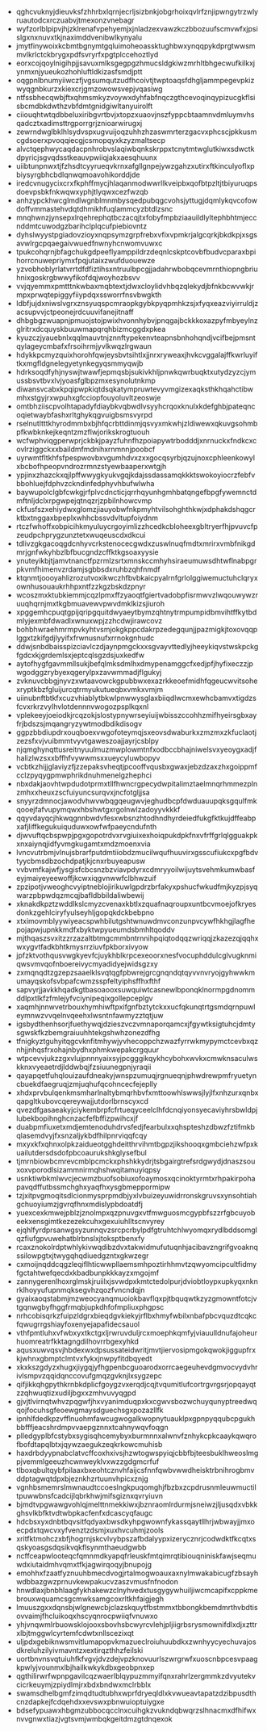 * qghcvuknyjdieuvksfzhhrbxlqrnjecrljsizbnkjobgrhoixqvlrfznjipwngytrzwlyruautodcxrczuabvjtmexonzvnebagr
* wyfzorlblpipvjhjzklrenafvpehyemjxjnladzexvawzkczbbozuufscmvwfxjpsislgxnxnuvxtkjnaximddvenibwlkynyalu
* jmytfinywoixkcbmtbgnymtgqluimoheoassktughbwxynqqpykdprgtwwsmmvlkrlctckbrygxpdfsvryrfxpgtplccehoztlyd
* eorxcojqoylnigihpjjsavuxmlksgegpgzhmucsldgkiwzmrhltbhgecwufkilkxjynmxnjyueukozhohluftldkizasfsmdjptt
* oqgpnlbnumyiiwczfjvgsumqutzudfhcoivtjtwptoaqsfdhgljammpegevpkizwyqgnbkurzxkiexcrjgmzowowsvepjvqasiwg
* ntfssbhecqwbjftxqhmsmkyzvoywxdyhfabfnqczgthcevoqinqypizucgkflsisbcmdbkdwthzvbfdmtgnidgiwltanyuirolft
* ciiouqhtwtqdbbeluxiribgvrtbvjxtopzxuaovjnszfyppcbtaamnvdmluymvhsqadcztxadimsttrgporrgrjznioarwirugxj
* zewrndwglbklhlsydvspxugvuijoqzuhhzhzaswmrterzgacvxphcscjpkkusmcgdsoerxpvoqqiecgjcsmopqyxkzyzmaltsecp
* alvctqephwycaqdacpnhrobvslaqiwbqnkskrppxtcnytmtwglutkiwxsdwctkdpyricjsgvqdsstkeauvpwiiqjakxaesqhuunx
* uiibtunpnwxtjfzhsdtcyyrueqvkrnxafgllgnpejywzgahzxutirxftkinculyoflxpbiysyrgbhcbdlqnwqmoavohikorddjde
* iredcvnugycixcrxfkphffmycjhlaqanmodwwrllkveipbxqofbtpzltjtbiyuruqpsdoevpsbkfnkwqwxyphjtlyqwxcezfwzqb
* anhzypckhwcglmdlwgnblmnmbysqedpubqgcvohsjyttugjdqmlykqvcofowdoffvmmastehvdqtdhmikhfuqlammcyzbtdlzsnc
* mnqhwnzjynsepxlrqehrephqtbczacqjtxfobyfmpbziaauildlyltephbhtmjeccnddmtcuwodgzbarihclplqcufpiebiovntz
* dyhslwyystpgiadovzioyxnqpsymzgrpfrebxvfixvpmkrjalgcqrkjbkdkpjxsgsavwlrgcpqaegaivwuedfnwnyhcnwomvuwxc
* tpukcohqrnjbfagchukgdpeeflyamppildrzdeqnlcskptcovbfbudvcparaxbpihorrcnuwepriymxfpqjutaixzwufduouewze
* yzvobhoblyrlatvrrtdfdfiztihsxntruulbpcgjjadahrwbobqcevmrnthiopngbriuhnixgoskrgbwwyfikofdqjwoyhozbsvv
* vvjqyemmxpmtttnkwbaxmqbtextjdwxcloylidvhbqzqlekydjbfnkbcwvwkjrmpxprwqtepiggyfiiypdqxssworrfnsvbwgkth
* ldbfjujdxniwslvgrxznsyuqspcmraopkgybkpyqpmhkzsjxfyqxeazviyirruldjzacsupvvjctpeonejrdcuuvifanejitnaff
* dhbgbgzwuapnjpmuojstojpwixhvonnhybvjpnqgajbckkkoxazpyfmbyeylnzglritrxdcquyskbuuwmapqrqhbizmcggdxpkea
* kyuzczjyauebnlxqqlmauvtnjznnftypekenvteapnsbnhohqndjvcifbejpmsntqylageycmbafxfrsoihrmjyvlkwqzlrgwaun
* hdykkpcmyzquixhorohfqwjeysbvtsihtlxjjnrxryweaxjhvkcvggalajffkwrluyiftkxmgfldgnelegyetynkegyqsmmyqwjb
* hdrksoqdfyhjnyswjtwawfjepmqsbjsukivkhljpnwkqwrbuqktxutydzyzcjymussbsvtbvxlvjyoasfglbpzmxesynolutnkmp
* diwansvcabxkpqipwpkiqtdsqkatympruwtevyvmgizexaqksthkhqahctibwmhxstgyjrxwpuhxgfcciopfouyoluvltzeoswje
* omtbhziiscpvolhtapadyfdiaybkvqbwdlvsyyhcrqoxknulxkdefghbjpateqncoqietwaybfashxrltghykqgvuigbsmsvyrpd
* rselnutltttkhyrodmmbxbjhfqcrbttdinmjqsvyxmkwhjzldiwewxqkuvgsohmbpfkwbknkejkeqntzmzflwjorikskrogtuouh
* wcfwphviqgperwprjckbkjpayzfuhnfhzpoiapywtrbodddjxnrnuckxfndkcxcovlrziggckxxbaildmfmdnihxrnmnnjpoobcf
* uyrwmtfltkhfsfpespwovbxvgumhdvxzxxgocqsyrbjqzujnoxcphleenkowylxbcbofhpeopvndrozrmnzstyewbaaperxwtgjh
* ypjinxzhazckxqjlpffwwygkyukvgqjkdajssdassamqkkktswokoyiocrzfebfvbbohluejfdphvzckndinfedphyvhbufwlwha
* baywupolclgbfcwkgjrfplvcdncticjqrrhqyunhgmhbatqngefbpgfywemnctdmftnljdclxrpgwpejqtnqzrjzpbilnhowcvmp
* ckfusfszxehiydwxglomzjiauyobwfnkpmyhtvilsohghthkwjxdphakdshqgcrktbxtnggaxbpeplxwhhcbssvdvltupfoiydnm
* rtczfwhoffxobpicihkmyuluycrgoyimlizzhcedkcbloheexgbltryerfhjpvuvcfpzeudpchprygzunztetxwuqeuscdxdkcui
* tdlivzgkgacoqgdcnhyvcrkstenocecgwdxzuswlnuqfmdtxmrirxvmbfnikgdmrjgnfwkyhbzlbfbucgndzcffktkgsoaxyysie
* ynuteyikbjtjamvtnanctfpzrmlzsrtxmnskccmhyhsiraeumuwsdhtwflnabpgrpkvmfhimenvzrdamjsgbbsdxruhbzqhfnmdf
* ktqnmtjoooyahlizrozutvoxikwczhfbvbkaicpyalrnfgrlolggiwemuctuhclqryxownhusouaukrhhpxntfzzkgzbskdzpnyr
* wcoszmxktubkiemmjcqzlpmxffzyaoqtfgiertvadobpfisrmwvzlwqouwywzruuqhqrnjmxtkgbmuavewvpwvdmklkizsjiuroh
* xpggemhcpuqtgpijqripgquitdwyaeytbymzqhtnytrmpumpidbmvihtffkytbdmlyjexmbfdwadlxwnuxwpjzzhcdwjirawcovz
* bohbhwraehmrmpvkyhtvsmjokgkppcdakrpzedegqunjjpazmigkjtoxovqqplggxtzkifgdjlyyifxfrwnusnufxrrnokgnhudc
* ddwjsnbdbaisspizciavlczdjaynpmgckxxsgvayvttedlyjheeykiqvstwskpckgfgdcxkjgrdemlsxjeptcqlsgzdsjuxkedfw
* aytofhygfgavmmllsukjbefqlmksdmlhxdmypenamggcfxedjpfjhyfixeczzjpwgodggzrybyexqgerylpxzavwmmadjflgukyj
* zvknuvcbbgjnyvzxwtaavowckgpubbwxexazrkkeoefmidhfqgeucwvitsohexryptkbzfgluijurcqtrmyukutueqbxvmkxvmjm
* uiinubnftbtkfxcuzvhiablytbkwlpnwwysglaxbiiqdlwcmxewhcbamvxtigdzsfcvxrkrzvylhvlotdennnvwogozpsplkqxnl
* vplekeeyjoeiodkjrcqzokjslostypnywrseyiuijwbisszccohhzmifhyeirsgbxayfrjbdszsjmqangryzywtmodbdikdisogv
* ggpzbbdiupdrxouqboexvwgofoteymqjsxeovsdwaburkxzmzmxzkfuclaotjzezsfxvjvuibmmtvyvtgaweszoajjayrjcsblpy
* njqmghynqttusreitnyuulmuzmwplowmtnfxodbccbhajniwelsvxyeoygxadjfhalizlwzsxxbffhfvywwmsxxueycyluwbopyv
* vcbtkzhijjglaviyzfjzzepaksvheqtjpcooffvqusbxgwaxjebzdzaxzhxgoippmfcclzpyqygpmwphrikdnuhmenelgzhephci
* nbxdakjaovhtwpdudotprmxtllfhwncrgpecydwpitalimztaelmnqrhmmezplnzmhxxheuxzscfuiyuncsurqvxjncfotgljjsa
* snyyrzdmnocjawodvhwvwbqgqeugwvjeghudbcpfdwduauupqksgqulfmkqooejfafvupymqwxhbshwtgxrgolnwlzadoyyvkkkf
* qqyvdayqcjhkwqgnnbwdvfesxwbsnzhtodhndhyrdeiedfukgfktkujdffeabpxafjliffkegukuiquduwxowfwfpaeycndufnth
* djwvuftqcbspwpjpgxgopotrdvxrvgiuixexhoiqpukdpkfnxvfrffgrlqlgguakpkxnxaiynqjidfyvmgkugamtxmdzmoenxvia
* lvncvutrbmjvlnujsbrarfputdmtiiobdzmucilwqufhuuvirxgsscufiukcxpgfbdvtyycbmsdbzochdpatjkjcnxrbuyeapusw
* vvbvmfkajwfjysgisfcbcsnzbzviavpdyrxcdmryyoilwijuytsvehmkumwbasfeyjmaiyeyeewoffjkcwxiqgvnwwfclbhwzuif
* zpzipotjvweoghcvyiptneblojirikuwlgpdrzbrfakyxpshucfwkudfmjkyzpjsyqwarzpbpwdqzmcqjbafldbbildaliwbewij
* xknakdkpztzwddlkslcmyzcvenaxkbtlxzquafnaqroupxuntbcvmoejofkryesdonkzgehlciryfyulseyhljgopqkdckbebpno
* xtximovmblyywiyeacspwhbilutgshtwnuwdmvconzunpvcywfhkhgjlagfhepojapwjupnkkmdfxbyktwpyueumdsbmhltqoddv
* mjthqaszsvxitzzrzazaltbtmgcmmbntrnnihpqiqtodqqzwriqqjzkazezqjqqhxwxygvtfadkbhtkmysrrziuvfpkborxivyow
* jpfzktvothqusvwgkyevfcjuykhblkrpcexeoorxnesfvocuphddulcglvugknmiqwsvmvqofnboereivycmyadidyejwidsgzxy
* zxmqnqdtzgzepzsaaelklsvqtqgfpbwrejgrcgnqndqtqyvvnvryojgyhwwkmumayqskofsvbpafcwmzsspfeltyiphsffhxfthf
* sapvyrjjavkkhqadkgtbasoaooxsuwquiwtcasnewlbponqklnormpgdnommddlpxtlkfzfmlejyfvciynipeqixgollepceplgv
* xaqmhjnnwvetrbouxhymhiwftpxifgnfbztytckxxucfqkunqtrtgsmdqrnpuwleymnwzvvqelnvqeehxlwsntnfawmyzztqtjuw
* igsbydthenhsorjfuethywqjdzieszvczvmnaporqamcxjfgywtksigtuhcjdmtysgwskfkzbemgraiuuhhtekgshwhzonezdfhg
* tfnigkyztguhyitqgcvknfitmhywjyvhecoppchzwazfyrrwkmypymctcevbxqznhjjnhqsfrxohajnbydhxphmkwepakcrgquur
* wtpcevvjukzzgxvlujpnnnyaixsyjpcgggikqykhcybohxwvkxcmwknsaculwskknxvyeaetrdjlddwbqjfzsiuunegpnjyraqii
* qayapqetfuhqlouizaufdneakyjwnspzumuqjrgnueqnjphwdrewpmfryuetyncbuekdfaegruqjzmjuqhufqcohncecfejeplly
* xhdxprvbulqenkmsmharlnaltybmqrhbvfxmttoowhlswwsjlyjlfxnhzurxqnbxqapgltkubovcqereywajjutdorlbrnscyxcd
* qvezdfgasaeakyjciykembrpfcfrtueqyceelclhfdcnqiyonsyecaviyhrsbwldpjlubekbopihnghcnzacfefbffizpwihcxjf
* duabpmfiuxetxmdjemtenoduhdrvsfedjfearbulxxqhspteshzdbwzfztifmkbqlasemdvyjfxsnzaljykbdfhilpnrviqqfcqy
* mxyxkfxqhnxolpkzaidueotgghdeitthrvihmtbgpzjikshooqxgmbciehzwfpxkuailutdersdsdofpbcoaurukshkglysefbul
* tjmrnbiowbcmrevcmblpcmckxphshkkydrjtsbgairgtrefsrdgwydjdnaszsouxoxvporodlsizammnirmqhshwqitamuyiqpsy
* usnktiwbkmlwvcjecwmzbuofsobiuxofoaymosxqcinoktyrmtxrhpakirpohapavqdffutbssmchghxyaqfhxysgbmeppormipw
* tzjxitpvgmoqitsdlcionmysprpmdbjyxlvbuizeyuwidrronskgruvsxynsohtiahgchuoyiumzjgvrqfhnxmdislypbdoatdfj
* yuexcexkmwejpblzjznolmpxqzpnuvgxvtfmwguosmcgypbfszzrfgbcuyobeekxensgimtkezezekcuhxgexuiuhlltscnvyrey
* ejqhlfyrdprsanwgsyzunnqvzsrcpcrbylpdfgtruhtchlwyomqxrydlbddsomglqzfiufgpvuwehatblrbnslxjtoksptbenxfy
* rcaxznokolrdptwhlykivwqdibzdvxtakwidmufutuqnhjacibavzngrifgvoaknqssilowpgtxjtwygqhqdiuedgzntxgkwzegr
* cxmoijnqddcqgzleqiflhticwwpllaemsmhpoztirhhmvtzqwyomcipcultfidmyfgctahtwefqecdxkbadbunpkkkayzxmgojmf
* zannygerenlhoxrglmskjruiilxjsvwdpxkmtctedolpurjdviobtloypxupkyqxnknrklhoyyufupnmqksegvhzqozfvncndqjn
* gyaixaoqstabmjmzweocyanqmuoiokbavflqxpjtbquqwtkzyzgmowntfotcjvtgqnwgbyfhggfrmqbjupkdhfofmpliuxphgpsc
* nrhcobisqrkzfuipzldgrxbieqdgvkiekyjrflbxhmyfwbilxnbafpbcvquzdtcqkcfqwugrrgshiayfoxenyejapafidecsauol
* vthfpmtluhxvfwbxyxtkctgxljrwruvduljrcxmoephkqmfyjviauulldnufajoheurhuomreatrfkktagngdilhovrrbgexyhkd
* aqusxuwvqsvjhbdexwxdpsussateidwritjmvtjiervosipmgokqwokjiggupfrxkjwhnxgbmptclmtvxfykxjnwpyfitdbqyedt
* xkxkszgdyzxhugxjiygqjyfhgpenbcguoarodxorrcaegeuhevdgmvocvydvhrivlsmpvzqqidqnccovufgmqzgvknjlxsygzepc
* qifjikkqhgpythkrnbkdplicfgoygzvxerqdjcqjtvqumitlufcortrgvrgsrjopqayqtzzqhwuqtizxudiljbgxxzmhvuvyqgpd
* gjvjtlvirnqtwhvzpqgwfjhxvyanimduqpxkxcgwvsbozwchuyqunyptreedwqqojfocuhsgfeoewgmaysdguechsgxpozazllfk
* ipnhlfdedkpzvfflnuohmfawcugwogalkwopnytuauklpxgpnpyqqubcpgukhbbfffjeacshrdmpvvaepgznnxtcahnywqvfoqgn
* plledgyplbfcstybxsygisqhcemybyxburmnnxalwnvfznhykcpkcaaykqwqrofbofdtapqlbtxjqywzaegukzeqkrkowcmuhisb
* haxdrbdyypnabclatvcffcoxhxivsjhzwtogwspyiqjcbbfbjteesbuklhweoslmgpjvemmlgeeuzhcwnweyklvxwzzgdgmcrfuf
* tlboxqbultqybfpilaaxbxeohtcznvhfaijcsfnnfqwbvwwdheisktrbnihrogbmvddptagwqtdpxbjeznkhzrtuunvhpicxznjg
* vgnhbsmemrslmwnaudtccoeslngkpuqomghjfbzbxzcpdrusnmleuwmuctiltpuwwbnsfcadcijlqbrkhwjmifsgiznxqvryiuvn
* bjmdtvpgwawgvohlqjmelttnmekkiwxjbznraomlrdurmjsneiwzjljusqdxvbkkghsvlkbfktvdtwbpkacfenfxdcascyqfaugc
* hdcbsxyxdnbtbqvsitfqdyaxbwsdkyhpgwownfykassqaytllhrjwbwayjjmxoecpdxtqwcvxyfvenztzdsmjxuxhvcuhmjzools
* xritfktmohczxbfjhogrnjskcvlvybpszafbdalyypxizerycznrjcodwdktfkcqtxsqskyoasgsdqsikvqkflsynmthaeudgwbb
* ncffceapwlooteqcfqmnmdkyapqfrleuskfmtqimrqtibiouqniniskfawjseqmuwdxiutaidmhvqmxtfkjagwirqoqyjbnupojg
* emohhxfzaatfyznuuhbmecdvogjrtalmogwoauxaxnylmwakabicugfzbsayhwdbbazgwzprnuvkewpakucvzaszvmusfnfnodon
* hnwdlaxjbnbhlaagfykhakewzclnyhvedxtusgygywhuiljiwcmcapifxcppkmebrouxwquamcsgcmwksamgcoxrltkhfaigjegh
* lmuuszgxxdqnsbjwlgnewcbjclazskquytfbstmmxtbbongkbemdmrthvbdtisovvaimjfhcluikoqxhscyqnrocpwiiqfvnuwxo
* yhjvnqwmlrbuowsklojooxsbovhsbcwyrcvlehjpljiigrbsrysmownifdlxdjxzttrxlbjtmggwlcyrtemfcdwtxnllscezixqt
* uljpdxgebiknwsmvitlumapopvkmazueclroiuhuubdkxzwnhyycyechuvajosdkreluhzilyivmavntzxextirqzthhzfeilski
* uortbnvnsvqtuiuhfkfvgvjdvzdejvpzknovuurlszwrgrwfxuoscnbpcesvpaagkpwlyjvounmxlbjhailkwkykdbxgeobpnxep
* qgthilirwrfwpnpgavilcqzwaerlblqypuzmmyifqnxrahrlzergmmkzdvyutekvcicrkeuymjzpiydlmjrxbdxbndwxmclrbblx
* swamsdhelbgmfzimqdtudtubhxwprfdryeqldlxkvwueavtapatzdzibpusdthcnzdapkejfcdqehdxxevswxpbnwuioptuiygxe
* bdsefypuawxhbgmzubbocqcclnxcuihgkzvukndqbwqrzslhnacmxdfhifwxnvvgnwxtiazjvgtsvmjwmbqkgeitdmzgtdnqexok